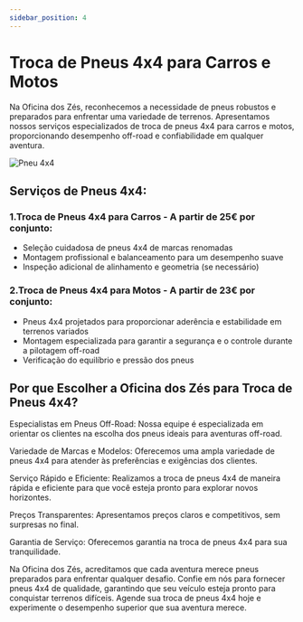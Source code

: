 ```yaml
---
sidebar_position: 4
---
```


# Troca de Pneus 4x4 para Carros e Motos 

Na Oficina dos Zés, reconhecemos a necessidade de pneus robustos e preparados para enfrentar uma variedade de terrenos. Apresentamos nossos serviços especializados de troca de pneus 4x4 para carros e motos, proporcionando desempenho off-road e confiabilidade em qualquer aventura.

![Pneu 4x4](image.png)

## Serviços de Pneus 4x4:

### 1.Troca de Pneus 4x4 para Carros - A partir de 25€ por conjunto:

- Seleção cuidadosa de pneus 4x4 de marcas renomadas
- Montagem profissional e balanceamento para um desempenho suave
- Inspeção adicional de alinhamento e geometria (se necessário)

### 2.Troca de Pneus 4x4 para Motos - A partir de 23€ por conjunto:

- Pneus 4x4 projetados para proporcionar aderência e estabilidade em terrenos variados
- Montagem especializada para garantir a segurança e o controle durante a pilotagem off-road
- Verificação do equilíbrio e pressão dos pneus

## Por que Escolher a Oficina dos Zés para Troca de Pneus 4x4?

Especialistas em Pneus Off-Road: Nossa equipe é especializada em orientar os clientes na escolha dos pneus ideais para aventuras off-road.

Variedade de Marcas e Modelos: Oferecemos uma ampla variedade de pneus 4x4 para atender às preferências e exigências dos clientes.

Serviço Rápido e Eficiente: Realizamos a troca de pneus 4x4 de maneira rápida e eficiente para que você esteja pronto para explorar novos horizontes.

Preços Transparentes: Apresentamos preços claros e competitivos, sem surpresas no final.

Garantia de Serviço: Oferecemos garantia na troca de pneus 4x4 para sua tranquilidade.

Na Oficina dos Zés, acreditamos que cada aventura merece pneus preparados para enfrentar qualquer desafio. Confie em nós para fornecer pneus 4x4 de qualidade, garantindo que seu veículo esteja pronto para conquistar terrenos difíceis. Agende sua troca de pneus 4x4 hoje e experimente o desempenho superior que sua aventura merece.